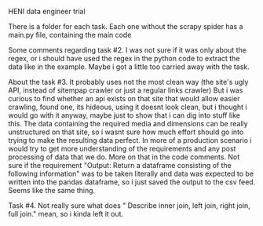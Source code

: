 HENI data engineer trial

There is a folder for each task. Each one without the scrapy spider has a main.py file, containing the main code

Some comments regarding task #2. I was not sure if it was only about the regex, or i should
have used the regex in the python code to extract the data like in the example. Maybe i got a little too 
carried away with the task.

About the task #3. It probably uses not the most clean way (the site's ugly API, instead of sitempap crawler or just a regular links crawler)
But i was curious to find whether an api exists on that site that would allow easier crawling, found one, its hideous, using it doesnt look clean, but i thought i would go with it anyway, maybe just to show that i can dig into stuff like this.
The data containing the required media and dimensions can be really unstructured on that site, so i wasnt sure how much effort should go into trying to make the resulting data perfect. In more of a production scenario i would
try to get more understanding of the requirements and any post processing of data that we do. More on that in the code comments.
Not sure if the requirement "Output: Return a dataframe consisting of the following information" was to be taken literally and data was expected to be written into the pandas dataframe, so i just saved the output to the csv feed. Seems like the same thing.

Task #4. Not really sure what does " Describe inner join, left join, right join, full join." mean, so i kinda left it out.



